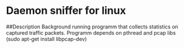 # Daemon sniffer for linux

##Description
Background running programm that collects statistics on captured traffic packets.
Programm depends on pthread and pcap libs (sudo apt-get install libpcap-dev)

